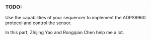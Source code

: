 ### TODO:

Use the capabilities of your sequencer to implement the ADPS9960 protocol and control the sensor.


In this part, Zhijing Yao and Rongqian Chen help me a lot.
